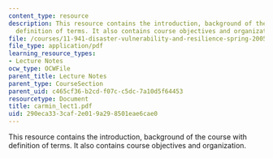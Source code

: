 ```yaml
---
content_type: resource
description: This resource contains the introduction, background of the course with
  definition of terms. It also contains course objectives and organization.
file: /courses/11-941-disaster-vulnerability-and-resilience-spring-2005/290eca333caf2e019a298501eae6cae0_carmin_lect1.pdf
file_type: application/pdf
learning_resource_types:
- Lecture Notes
ocw_type: OCWFile
parent_title: Lecture Notes
parent_type: CourseSection
parent_uid: c465cf36-b2cd-f07c-c5dc-7a10d5f64453
resourcetype: Document
title: carmin_lect1.pdf
uid: 290eca33-3caf-2e01-9a29-8501eae6cae0
---
```

This resource contains the introduction, background of the course with definition of terms. It also contains course objectives and organization.

